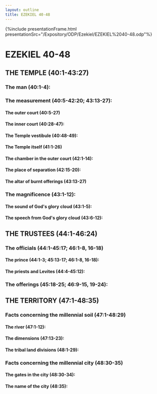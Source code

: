 ```yaml
---
layout: outline
title: EZEKIEL 40-48
---
```

{%include presentationFrame.html presentationSrc="/Expository/ODP/Ezekiel/EZEKIEL%2040-48.odp"%}

# EZEKIEL 40-48 
## THE TEMPLE (40:1-43:27) 
###  The man (40:1-4): 
###  The measurement (40:5-42:20; 43:13-27): 
####  The outer court (40:5-27) 
####  The inner court (40:28-47): 
####  The Temple vestibule (40:48-49): 
####  The Temple itself (41:1-26) 
####  The chamber in the outer court (42:1-14): 
####  The place of separation (42:15-20): 
####  The altar of burnt offerings (43:13-27) 
###  The magnificence (43:1-12): 
####  The sound of God\'s glory cloud (43:1-5): 
####  The speech from God\'s glory cloud (43:6-12): 
## THE TRUSTEES (44:1-46:24) 
###  The officials (44:1-45:17; 46:1-8, 16-18) 
####  The prince (44:1-3; 45:13-17; 46:1-8, 16-18): 
####  The priests and Levites (44:4-45:12): 
###  The offerings (45:18-25; 46:9-15, 19-24): 
## THE TERRITORY (47:1-48:35) 
###  Facts concerning the millennial soil (47:1-48:29) 
####  The river (47:1-12): 
####  The dimensions (47:13-23): 
####  The tribal land divisions (48:1-29): 
###  Facts concerning the millennial city (48:30-35) 
####  The gates in the city (48:30-34): 
####  The name of the city (48:35): 
